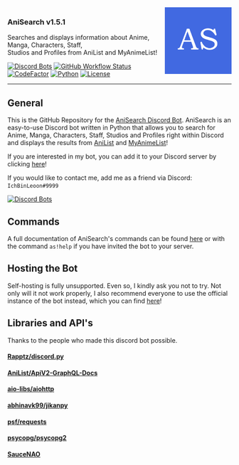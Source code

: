 <img align="right" hight="150px" width="150px" src="src/anisearch/assets/anisearch-logo.png">

### AniSearch v1.5.1
Searches and displays information about Anime, Manga, Characters, Staff,  
Studios and Profiles from AniList and MyAnimeList!

[![Discord Bots](https://top.gg/api/widget/status/737236600878137363.svg)](https://top.gg/bot/737236600878137363)
[![GitHub Workflow Status](https://img.shields.io/github/workflow/status/IchBinLeoon/anisearch-discord-bot/CodeQL)](https://github.com/IchBinLeoon/anisearch-discord-bot/actions)
[![CodeFactor](https://www.codefactor.io/repository/github/ichbinleoon/anisearch-discord-bot/badge)](https://www.codefactor.io/repository/github/ichbinleoon/anisearch-discord-bot)
[![Python](https://img.shields.io/badge/python-3.8.5-blue)](https://www.python.org/)
[![License](https://img.shields.io/github/license/IchBinLeoon/anisearch-discord-bot)](https://github.com/IchBinLeoon/anisearch-discord-bot/blob/master/LICENSE)

---

## General
This is the GitHub Repository for the [AniSearch Discord Bot](https://top.gg/bot/737236600878137363). AniSearch is an easy-to-use Discord bot written in Python that allows you to search for Anime, Manga, Characters, Staff, Studios and Profiles right within Discord and displays the results from [AniList](https://anilist.co) and [MyAnimeList](https://myanimelist.net/)!

If you are interested in my bot, you can add it to your Discord server by clicking [here](https://discord.com/api/oauth2/authorize?client_id=737236600878137363&permissions=83968&scope=bot)!

If you would like to contact me, add me as a friend via Discord: `IchBinLeoon#9999`

[![Discord Bots](https://top.gg/api/widget/737236600878137363.svg)](https://top.gg/bot/737236600878137363)

## Commands
A full documentation of AniSearch's commands can be found [here](https://top.gg/bot/737236600878137363) or with the command `as!help` if you have invited the bot to your server.

## Hosting the Bot
Self-hosting is fully unsupported. Even so, I kindly ask you not to try. Not only will it not work properly, I also recommend everyone to use the official instance of the bot instead, which you can find [here](https://top.gg/bot/737236600878137363)!

## Libraries and API's
Thanks to the people who made this discord bot possible.  
#### [Rapptz/discord.py](https://github.com/Rapptz/discord.py)  
#### [AniList/ApiV2-GraphQL-Docs](https://github.com/AniList/ApiV2-GraphQL-Docs)  
#### [aio-libs/aiohttp](https://github.com/aio-libs/aiohttp)  
#### [abhinavk99/jikanpy](https://github.com/abhinavk99/jikanpy)  
#### [psf/requests](https://github.com/psf/requests)  
#### [psycopg/psycopg2](https://github.com/psycopg/psycopg2)  
#### [SauceNAO](https://saucenao.com)  
